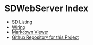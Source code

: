 # SDWebServer Index

* [SD Listing](ls/)
* [Wiring](wiring/)
* [Markdown Viewer](md-viewer/)
* [Github Repository for this Project](https://github.com/danpeirce/ESP32_SDWebServer)
